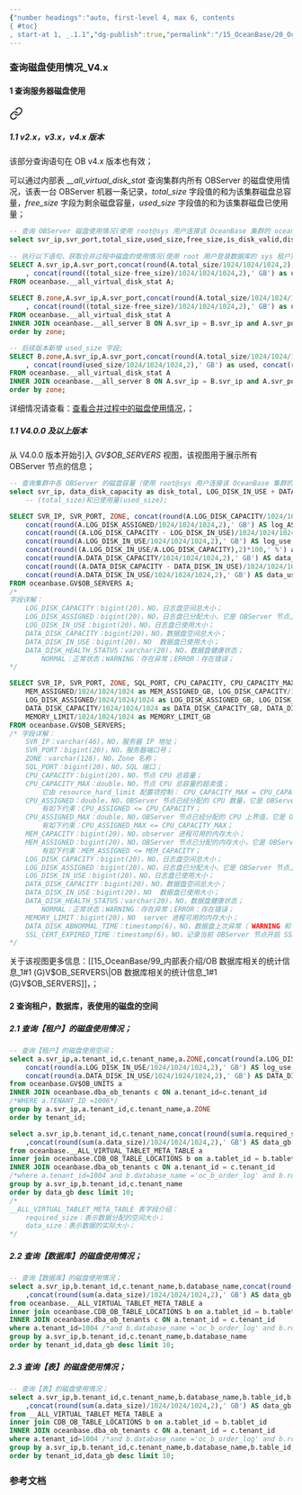 ```yaml
---
{"number headings":"auto, first-level 4, max 6, contents
{ #toc}
, start-at 1, _.1.1","dg-publish":true,"permalink":"/15_OceanBase/20_OceanBase 常用 Sql 语句/OceanBase 常用查询语句/查询磁盘使用情况_V4.x/","dgPassFrontmatter":true}
---
```




### 查询磁盘使用情况_V4.x
#### 1 查询服务器磁盘使用

<div class="transclusion internal-embed is-loaded"><a class="markdown-embed-link" href="/15-ocean-base/20-ocean-base-sql/ocean-base/v2-x-v3-x/#1-1-v2-x-v3-x-v4-x" aria-label="Open link"><svg xmlns="http://www.w3.org/2000/svg" width="24" height="24" viewBox="0 0 24 24" fill="none" stroke="currentColor" stroke-width="2" stroke-linecap="round" stroke-linejoin="round" class="svg-icon lucide-link"><path d="M10 13a5 5 0 0 0 7.54.54l3-3a5 5 0 0 0-7.07-7.07l-1.72 1.71"></path><path d="M14 11a5 5 0 0 0-7.54-.54l-3 3a5 5 0 0 0 7.07 7.07l1.71-1.71"></path></svg></a><div class="markdown-embed">



##### 1.1 v2.x，v3.x，v4.x 版本  
该部分查询语句在 OB v4.x 版本也有效；
  
可以通过内部表 *\_\_all_virtual_disk_stat* 查询集群内所有 OBServer 的磁盘使用情况，该表一台 OBServer 机器一条记录，*total_size* 字段值的和为该集群磁盘总容量，*free_size* 字段为剩余磁盘容量，*used_size* 字段值的和为该集群磁盘已使用量；  

```sql  
-- 查询 OBServer 磁盘使用情况(使用 root@sys 用户连接该 OceanBase 集群的 oceanbase 数据库)  
select svr_ip,svr_port,total_size,used_size,free_size,is_disk_valid,disk_error_begin_ts FROM oceanbase.__all_virtual_disk_stat;  
  
-- 执行以下语句，获取合并过程中磁盘的使用情况(使用 root 用户登录数据库的 sys 租户)
SELECT A.svr_ip,A.svr_port,concat(round(A.total_size/1024/1024/1024,2),' GB') AS total,concat(round(A.free_size/1024/1024/1024,2),' GB') AS free  
	, concat(round((total_size-free_size)/1024/1024/1024,2),' GB') as used, concat(round(((A.total_size-A.free_size)/A.total_size),2)*100,' %') as used_percent  
FROM oceanbase.__all_virtual_disk_stat A;  
  
SELECT B.zone,A.svr_ip,A.svr_port,concat(round(A.total_size/1024/1024/1024,2),' GB') AS total, concat(round(A.free_size/1024/1024/1024,2),' GB') AS free  
	, concat(round((total_size-free_size)/1024/1024/1024,2),' GB') as used, concat(round(((A.total_size-A.free_size)/A.total_size),2)*100,' %') as used_percent  
FROM oceanbase.__all_virtual_disk_stat A  
INNER JOIN oceanbase.__all_server B ON A.svr_ip = B.svr_ip and A.svr_port = B.svr_port  
order by zone;  

-- 后续版本新增 used_size 字段;  
SELECT B.zone,A.svr_ip,A.svr_port,concat(round(A.total_size/1024/1024/1024,2),' GB') AS total, concat(round(A.free_size/1024/1024/1024,2),' GB') AS free  
	, concat(round(used_size/1024/1024/1024,2),' GB') as used, concat(round((A.used_size/A.total_size),2)*100,' %') as used_percent  
FROM oceanbase.__all_virtual_disk_stat A  
INNER JOIN oceanbase.__all_server B ON A.svr_ip = B.svr_ip and A.svr_port = B.svr_port  
order by zone;  
```  

详细情况请查看：[查看合并过程中的磁盘使用情况](https://www.oceanbase.com/docs/enterprise-oceanbase-database-cn-10000000000357885)，；  
  


</div></div>



##### 1.1 V4.0.0 及以上版本  
从 V4.0.0 版本开始引入 *GV\$OB_SERVERS* 视图，该视图用于展示所有 OBServer 节点的信息；

```sql
-- 查询集群中各 OBServer 的磁盘容量（使用 root@sys 用户连接该 OceanBase 集群的 oceanbase 数据库）
select svr_ip, data_disk_capacity as disk_total, LOG_DISK_IN_USE + DATA_DISK_IN_USE as used_size from GV$OB_SERVERS;  
	-- (total_size)和已使用量(used_size); 

SELECT SVR_IP, SVR_PORT, ZONE, concat(round(A.LOG_DISK_CAPACITY/1024/1024/1024,2),' GB') AS log_total,
	concat(round(A.LOG_DISK_ASSIGNED/1024/1024/1024,2),' GB') AS log_ASSIGNED,
	concat(round((A.LOG_DISK_CAPACITY - LOG_DISK_IN_USE)/1024/1024/1024,2),' GB') AS log_free,
	concat(round(A.LOG_DISK_IN_USE/1024/1024/1024,2),' GB') AS log_use, 
	concat(round((A.LOG_DISK_IN_USE/A.LOG_DISK_CAPACITY),2)*100,' %') as used_percent,
	concat(round(A.DATA_DISK_CAPACITY/1024/1024/1024,2),' GB') AS data_total,  
	concat(round((A.DATA_DISK_CAPACITY - DATA_DISK_IN_USE)/1024/1024/1024,2),' GB') AS data_free,
	concat(round(A.DATA_DISK_IN_USE/1024/1024/1024,2),' GB') AS data_use, concat(round((A.DATA_DISK_IN_USE/A.DATA_DISK_CAPACITY),2)*100,' %') as used_percent  
FROM oceanbase.GV$OB_SERVERS A;
/*
字段详解：
	LOG_DISK_CAPACITY：bigint(20)，NO，日志盘空间总大小；
	LOG_DISK_ASSIGNED：bigint(20)，NO，日志盘已分配大小，它是 OBServer 节点上所有 Unit 的 MAX_DISK_SIZE 规格总和；
	LOG_DISK_IN_USE：bigint(20)，NO，日志盘已使用大小；
	DATA_DISK_CAPACITY：bigint(20)，NO，数据盘空间总大小；
	DATA_DISK_IN_USE：bigint(20)，NO	数据盘已使用大小；
	DATA_DISK_HEALTH_STATUS：varchar(20)，NO，数据盘健康状态；
		NORMAL：正常状态；WARNING：存在异常；ERROR：存在错误；
*/

SELECT SVR_IP, SVR_PORT, ZONE, SQL_PORT, CPU_CAPACITY, CPU_CAPACITY_MAX, CPU_ASSIGNED, CPU_ASSIGNED_MAX, MEM_CAPACITY/1024/1024/1024 as MEM_CAPACITY_GB, 
	MEM_ASSIGNED/1024/1024/1024 as MEM_ASSIGNED_GB, LOG_DISK_CAPACITY/1024/1024/1024 as LOG_DISK_CAPACITY_GB, 
	LOG_DISK_ASSIGNED/1024/1024/1024 as LOG_DISK_ASSIGNED_GB, LOG_DISK_IN_USE/1024/1024/1024 as LOG_DISK_IN_USE_GB,  
	DATA_DISK_CAPACITY/1024/1024/1024 as DATA_DISK_CAPACITY_GB, DATA_DISK_IN_USE/1024/1024/1024 as DATA_DISK_IN_USE_GB, DATA_DISK_HEALTH_STATUS,  
	MEMORY_LIMIT/1024/1024/1024 as MEMORY_LIMIT_GB  
FROM oceanbase.GV$OB_SERVERS;  
/* 字段详解：
	SVR_IP：varchar(46)，NO，服务器 IP 地址；
	SVR_PORT：bigint(20)，NO，服务器端口号；
	ZONE：varchar(128)，NO，Zone 名称；
	SQL_PORT：bigint(20)，NO，SQL 端口；
	CPU_CAPACITY：bigint(20)，NO，节点 CPU 总容量；
	CPU_CAPACITY_MAX：double，NO，节点 CPU 总容量的超卖值；
		它由 resource_hard_limit 配置项控制： CPU_CAPACITY_MAX = CPU_CAPACITY * resource_hard_limit；
	CPU_ASSIGNED：double，NO，OBServer 节点已经分配的 CPU 数量，它是 OBServer 节点上所有 Unit 的 MIN_CPU 规格总和；
		有如下约束：CPU_ASSIGNED <= CPU_CAPACITY；
	CPU_ASSIGNED_MAX：double，NO，OBServer 节点已经分配的 CPU 上界值，它是 OBServer 节点上所有 Unit 的 MAX_CPU 规格总和；
		有如下约束：CPU_ASSIGNED_MAX <= CPU_CAPACITY_MAX；
	MEM_CAPACITY：bigint(20)，NO，observer 进程可用的内存大小；
	MEM_ASSIGNED：bigint(20)，NO，OBServer 节点已分配的内存大小，它是 OBServer 节点上所有 Unit 的 MEMORY_SIZE 规格总和；
		有如下约束：MEM_ASSIGNED <= MEM_CAPACITY；
	LOG_DISK_CAPACITY：bigint(20)，NO，日志盘空间总大小；
	LOG_DISK_ASSIGNED：bigint(20)，NO，日志盘已分配大小，它是 OBServer 节点上所有 Unit 的 MAX_DISK_SIZE 规格总和；
	LOG_DISK_IN_USE：bigint(20)，NO，日志盘已使用大小；
	DATA_DISK_CAPACITY：bigint(20)，NO，数据盘空间总大小；
	DATA_DISK_IN_USE：bigint(20)，NO	数据盘已使用大小；
	DATA_DISK_HEALTH_STATUS：varchar(20)，NO，数据盘健康状态；
		NORMAL：正常状态；WARNING：存在异常；ERROR：存在错误；
	MEMORY_LIMIT：bigint(20)，NO	server 进程可用的内存大小；
	DATA_DISK_ABNORMAL_TIME：timestamp(6)，NO，数据盘上次异常（ WARNING 和 ERROR 状态）时间；
	SSL_CERT_EXPIRED_TIME：timestamp(6)，NO，记录当前 OBServer 节点开启 SSL 时，当前 OBServer 节点使用的 SSL 证书过期时间以及 utc 时间，单位为微秒；
*/
```
关于该视图更多信息：[[15_OceanBase/99_内部表介绍/OB 数据库相关的统计信息_1#1 (G)V$OB_SERVERS\|OB 数据库相关的统计信息_1#1 (G)V$OB_SERVERS]]，；

#### 2 查询租户，数据库，表使用的磁盘的空间

##### 2.1 查询【租户】的磁盘使用情况；
```sql
-- 查询【租户】的磁盘使用空间；
select a.svr_ip,a.tenant_id,c.tenant_name,a.ZONE,concat(round(a.LOG_DISK_SIZE/1024/1024/1024,2),' GB') AS log_,  
	concat(round(a.LOG_DISK_IN_USE/1024/1024/1024,2),' GB') AS log_use,  
	concat(round(a.DATA_DISK_IN_USE/1024/1024/1024,2),' GB') AS DATA_DISK_IN_USE  
from oceanbase.GV$OB_UNITS a  
INNER JOIN oceanbase.dba_ob_tenants c ON a.tenant_id=c.tenant_id  
/*WHERE a.TENANT_ID =1006*/  
group by a.svr_ip,a.tenant_id,c.tenant_name,a.ZONE
order by tenant_id;

select a.svr_ip,b.tenant_id,c.tenant_name,concat(round(sum(a.required_size)/1024/1024/1024,2),' GB') AS required_gb  
	,concat(round(sum(a.data_size)/1024/1024/1024,2),' GB') AS data_gb  
from oceanbase.__ALL_VIRTUAL_TABLET_META_TABLE a  
inner join oceanbase.CDB_OB_TABLE_LOCATIONS b on a.tablet_id = b.tablet_id and a.tenant_id = b.tenant_id  
INNER JOIN oceanbase.dba_ob_tenants c ON a.tenant_id = c.tenant_id  
/*where a.tenant_id=1004 and b.database_name ='oc_b_order_log' and b.role='leader'*/  
group by a.svr_ip,b.tenant_id,c.tenant_name  
order by data_gb desc limit 10;
/* 
__ALL_VIRTUAL_TABLET_META_TABLE 表字段介绍：
	required_size：表示数据分配的空间大小；
	data_size：表示数据的实际大小；
*/
```


##### 2.2 查询【数据库】的磁盘使用情况；
```sql
-- 查询【数据库】的磁盘使用情况；
select a.svr_ip,b.tenant_id,c.tenant_name,b.database_name,concat(round(sum(a.required_size)/1024/1024/1024,2),' GB') AS required_size  
	,concat(round(sum(a.data_size)/1024/1024/1024,2),' GB') AS data_gb  
from oceanbase.__ALL_VIRTUAL_TABLET_META_TABLE a  
inner join oceanbase.CDB_OB_TABLE_LOCATIONS b on a.tablet_id = b.tablet_id and a.tenant_id = b.tenant_id  
INNER JOIN oceanbase.dba_ob_tenants c ON a.tenant_id = c.tenant_id  
where a.tenant_id=1004 /*and b.database_name ='oc_b_order_log' and b.role='leader'*/  
group by a.svr_ip,b.tenant_id,c.tenant_name,b.database_name  
order by tenant_id,data_gb desc limit 10;  
```

##### 2.3 查询【表】的磁盘使用情况；
```sql
-- 查询【表】的磁盘使用情况；
select a.svr_ip,b.tenant_id,c.tenant_name,b.database_name,b.table_id,b.table_name,concat(round(sum(a.required_size)/1024/1024/1024,2),' GB') AS required_size  
	,concat(round(sum(a.data_size)/1024/1024/1024,2),' GB') AS data_gb  
from __ALL_VIRTUAL_TABLET_META_TABLE a  
inner join CDB_OB_TABLE_LOCATIONS b on a.tablet_id = b.tablet_id  
INNER JOIN oceanbase.dba_ob_tenants c ON a.tenant_id = c.tenant_id  
where a.tenant_id=1004 /*and b.database_name ='oc_b_order_log' and b.role='leader'*/  
group by a.svr_ip,b.tenant_id,c.tenant_name,b.database_name,b.table_id,b.table_name  
order by tenant_id,data_gb desc limit 10;
```


### 参考文档



